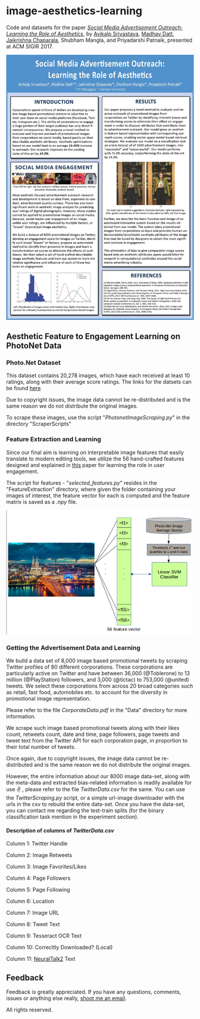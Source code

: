 # image-aesthetics-learning

Code and datasets for the paper *[Social Media Advertisement Outreach: Learning the Role of Aesthetics](https://arxiv.org/abs/1705.02146)*, by [Avikalp Srivastava](https://github.com/Avikalp7), [Madhav Datt](https://github.com/madhav-datt), [Jaikrishna Chaparala](https://github.com/jaikrishna-ch), Shubham Mangla, and Priyadarshi Patnaik, presented at ACM SIGIR 2017.

![](./SIGIR2017_Poster.jpg)

## Aesthetic Feature to Engagement Learning on PhotoNet Data

### Photo.Net Dataset

This dataset contains 20,278 images, which have each received at least 10 ratings, along with their average score ratings. 
The links for the datsets can be found [here](http://ritendra.weebly.com/aesthetics-datasets.html)

Due to copyright issues, the image data cannot be re-distributed and is the same reason we do not distribute the original images.

To scrape these images, use the script "*PhotonetImageScraping.py*" in the directory "ScraperScripts"

### Feature Extraction and Learning

Since our final aim is learning on interpretable image features that easily translate to modern editing tools, we utilize the 56 hand-crafted features designed and explained in [this](http://infolab.stanford.edu/~wangz/project/imsearch/Aesthetics/ECCV06/datta.pdf) paper for learning the role in user engagement.

The script for features - "*selected_features.py*" resides in the "FeatureExtraction" directory, where given the folder containing your images of interest, the feature vector for each is computed and the feature matrix is saved as a *.npy* file.

![](./images/sigir1.png)


### Getting the Advertisement Data and Learning

We build a data set of 8,000 image based promotional tweets by scraping Twitter profiles of 80 different corporations. These corporations are particularly active on Twitter and have between 36,000 (@Toblerone) to 13 million (@PlayStation) followers, and 3,000 (@tictac) to 753,000 (@united) tweets. We select these corporations from across 20 broad categories such as retail, fast food, automobiles etc. to account for the diversity in promotional image representation.

Please refer to the file *CorporateData.pdf* in the "Data" directory for more information.


We scrape such image based promotional tweets along with their likes count, retweets count, date and time, page followers, page tweets and tweet text from the Twitter API for each corporation page, in proportion to their total number of tweets.

Once again, due to copyright issues, the image data cannot be re-distributed and is the same reason we do not distribute the original images.

However, the entire information about our 8000 image data-set, along with the meta-data and extracted bias-related information is readily available for use :v: , please refer to the file *TwitterData.csv* for the same. You can use the *TwitterScraping.py* script, or a simple url-image downloader with the urls in the csv to rebuild the entire data-set. Once you have the data-set, you can contact me regarding the test-train splits (for the binary classification task mention in the experiment section).

#### Description of columns of *TwitterData.csv*

Column 1: Twitter Handle

Column 2: Image Retweets

Column 3: Image Favorites/Likes

Column 4: Page Followers

Column 5: Page Following

Column 6: Location

Column 7: Image URL

Column 8: Tweet Text

Column 9: Tesseract OCR Text

Column 10: Correcltly Downloaded? (Local)

Column 11: [NeuralTalk2](https://github.com/karpathy/neuraltalk2) Text


## Feedback
Feedback is greatly appreciated. If you have any questions, comments, issues or anything else really, [shoot me an email](mailto:avikalp22@iitkgp.ac.in).

All rights reserved.

